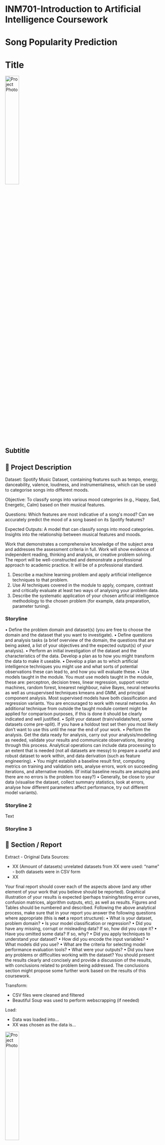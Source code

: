 # INM701-Introduction to Artificial Intelligence Coursework
# Song Popularity Prediction

# Title 
<img src="https://github.com/rita-s/INM701-Introduction-to-AI/.png" alt="Project Photo" title="Project Photo" width="30%">

## Subtitle

## 📝 Project Description

Dataset: Spotify Music Dataset, containing features such as tempo, energy, danceability, valence, loudness, and instrumentalness, which can be used to categorise songs into different moods.

Objective: To classify songs into various mood categories (e.g., Happy, Sad, Energetic, Calm) based on their musical features.

Questions:
Which features are most indicative of a song's mood?
Can we accurately predict the mood of a song based on its Spotify features?

Expected Outputs:
A model that can classify songs into mood categories.
Insights into the relationship between musical features and moods.




Work that demonstrates a comprehensive
knowledge of the subject area and addresses the assessment criteria in full. Work will show
evidence of independent reading, thinking and analysis, or creative problem solving. The report
will be well-constructed and demonstrate a professional approach to academic practice. It will
be of a professional standard.

1. Describe a machine learning problem and apply artificial intelligence techniques to that
problem.
2. Use AI techniques covered in the module to apply, compare, contrast and critically evaluate
at least two ways of analysing your problem data.
3. Describe the systematic application of your chosen artificial intelligence methodology to
the chosen problem (for example, data preparation, parameter tuning).

### Storyline

• Define the problem domain and dataset(s) (you are free to choose the domain and the
dataset that you want to investigate).
• Define questions and analysis tasks (a brief overview of the domain, the questions that
are being asked, a list of your objectives and the expected output(s) of your analysis).
• Perform an initial investigation of the dataset and the characteristics of the data. Develop
a plan as to how you might transform the data to make it useable.
• Develop a plan as to which artificial intelligence techniques you might use and what sorts
of potential observations these can lead to, and how you will evaluate these.
• Use models taught in the module. You must use models taught in the module, these are:
perceptron, decision trees, linear regression, support vector machines, random forest, knearest neighbour, naïve Bayes, neural networks as well as unsupervised techniques kmeans and GMM, and principal component analysis. Most supervised models have both
classification and regression variants. You are encouraged to work with neural networks.
An additional technique from outside the taught module content might be applied for
comparison purposes, if this is done it should be clearly indicated and well justified.
• Split your dataset (train/validate/test, some datasets come pre-split). If you have a holdout
test set then you most likely don’t want to use this until the near the end of your work.
• Perform the analysis. Get the data ready for analysis, carry out your analysis/modelling
as needed, validate your results and communicate observations, iterating through this
process. Analytical operations can include data processing to an extent that is needed
(not all datasets are messy) to prepare a useful and robust dataset to work within, and data
derivation (such as feature engineering).
• You might establish a baseline result first, computing metrics on training and validation
sets, analyse errors, work on succeeding iterations, and alternative models. (If initial
baseline results are amazing and there are no errors is the problem too easy?)
• Generally, be close to your data (visualise the dataset, collect summary statistics, look at
errors, analyse how different parameters affect performance, try out different model
variants).


### Storyline 2
Text

### Storyline 3

## 💼 Section / Report
Extract - Original Data Sources:
* XX (Amount of datasets) unrelated datasets from XX were used: “name" - both datasets were in CSV form
* XX

Your final report should cover each of the aspects above (and any other element of your work
that you believe should be reported). Graphical illustration of your results is expected (perhaps
training/testing error curves, confusion matrices, algorithm outputs, etc), as well as results.
Figures and Tables should be numbered and described. Following the above analytical
process, make sure that in your report you answer the following questions where appropriate
(this is **not** a report structure):
• What is your dataset, problem domain?
• Is your model classification or regression?
• Did you have any missing, corrupt or misleading data? If so, how did you cope it?
• Have you omitted some data? If so, why?
• Did you apply techniques to understand your dataset?
• How did you encode the input variables?
• What models did you use?
• What are the criteria for selecting model performance evaluation tools?
• What were your outputs?
• Did you have any problems or difficulties working with the dataset?
You should present the results clearly and concisely and provide a discussion of the results,
with conclusions related to problem being addressed. The conclusions section might propose
some further work based on the results of this coursework.

Transform:
* CSV files were cleaned and filtered
* Beautiful Soup was used to perform webscrapping (if needed)

Load:
* Data was loaded into...
* XX was chosen as the data is...
<img src="https://github.com/rita-s/INM701-Introduction-to-AI/.png" alt="Project Photo" title="Project Photo" width="30%">

## 📚 References:
1. A
2. B
3. C

